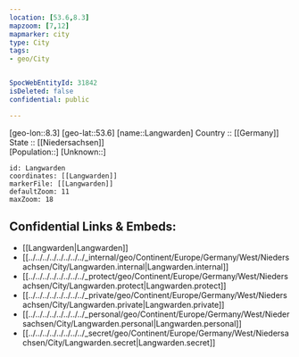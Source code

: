 ```yaml
---
location: [53.6,8.3] 
mapzoom: [7,12] 
mapmarker: city 
type: City
tags:
- geo/City


SpocWebEntityId: 31842
isDeleted: false
confidential: public

---
```

[geo-lon::8.3] 
[geo-lat::53.6] 
[name::Langwarden] 
Country :: [[Germany]]  
State :: [[Niedersachsen]]  
[Population::] 
[Unknown::] 


```leaflet
id: Langwarden
coordinates: [[Langwarden]] 
markerFile: [[Langwarden]] 
defaultZoom: 11 
maxZoom: 18
```


## Confidential Links & Embeds: 
- [[Langwarden|Langwarden]]  
- [[../../../../../../../../_internal/geo/Continent/Europe/Germany/West/Niedersachsen/City/Langwarden.internal|Langwarden.internal]] 
- [[../../../../../../../../_protect/geo/Continent/Europe/Germany/West/Niedersachsen/City/Langwarden.protect|Langwarden.protect]] 
- [[../../../../../../../../_private/geo/Continent/Europe/Germany/West/Niedersachsen/City/Langwarden.private|Langwarden.private]] 
- [[../../../../../../../../_personal/geo/Continent/Europe/Germany/West/Niedersachsen/City/Langwarden.personal|Langwarden.personal]] 
- [[../../../../../../../../_secret/geo/Continent/Europe/Germany/West/Niedersachsen/City/Langwarden.secret|Langwarden.secret]] 
